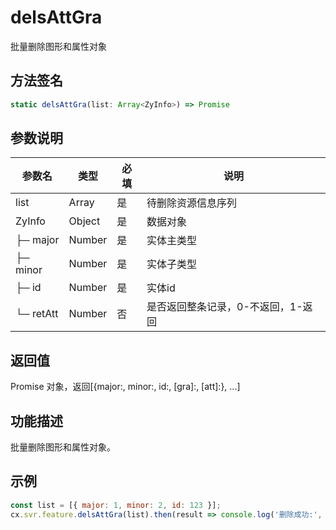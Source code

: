 # delsAttGra

批量删除图形和属性对象

## 方法签名
```typescript
static delsAttGra(list: Array<ZyInfo>) => Promise
```

## 参数说明
| 参数名 | 类型 | 必填 | 说明 |
|--------|------|------|------|
| list | Array<ZyInfo> | 是 | 待删除资源信息序列 |
| ZyInfo | Object | 是 | 数据对象 |
| ├─ major | Number | 是 | 实体主类型 |
| ├─ minor | Number | 是 | 实体子类型 |
| ├─ id | Number | 是 | 实体id |
| └─ retAtt | Number | 否 | 是否返回整条记录，0-不返回，1-返回 |

## 返回值
Promise 对象，返回[{major:, minor:, id:, [gra]:, [att]:}, ...]

## 功能描述
批量删除图形和属性对象。 

## 示例
```javascript
const list = [{ major: 1, minor: 2, id: 123 }];
cx.svr.feature.delsAttGra(list).then(result => console.log('删除成功:', result)).catch(err => console.error('删除失败', err));
```